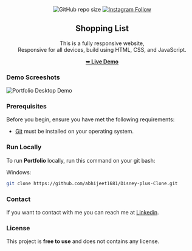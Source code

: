 <div align="center">
  
  ![GitHub repo size](https://img.shields.io/github/repo-size/abhijeet1681/shopping-list)
  [![Instagram Follow](https://img.shields.io/badge/-Instagram-FF1494)](https://instagram.com/developer_abhii?igshid=ZDdkNTZiNTM=)


  <h2 align="center">Shopping List</h2>

  This is a fully responsive website, <br />Responsive for all devices, build using HTML, CSS, and JavaScript.

  <a href="https://disneyplusclonee.netlify.app/"><strong>➥ Live Demo</strong></a>

</div>


### Demo Screeshots

![Portfolio Desktop Demo](List.png "Desktop Demo")

### Prerequisites

Before you begin, ensure you have met the following requirements:

* [Git](https://git-scm.com/downloads "Download Git") must be installed on your operating system.

### Run Locally

To run **Portfolio** locally, run this command on your git bash:

Windows:

```bash
git clone https://github.com/abhijeet1681/Disney-plus-Clone.git
```

### Contact

If you want to contact with me you can reach me at [Linkedin](www.linkedin.com/in/abhijeet-jadhav-30b625211).

### License

This project is **free to use** and does not contains any license.

